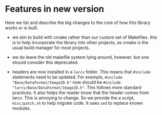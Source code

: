 # Features in new version

Here we list and describe the big changes to the core of how this library works or is built.

* we aim to build with cmake rather than our custom set of Makefiles.
  this is to help incorporate the library into other projects,
  as cmake is the usual build manager for most projects.

* we do leave the old makefile system lying around, however. but one should consider this deprecated.

* headers are now installed in a `larcv` folder. This means that `#include` statements need to be updated.
  For example, `#include "Base/DataFormat/Image2D.h"` now should be `#include "larcv/Base/DataFormat/Image2D.h"`.
  This follows more standard practices. It also helps the reader know that the header comes from larcv.
  This is annoying to change. So we provide the a script, `misc/patch.sh` to help migrate code.
  It uses `sed` to replace known modules. 